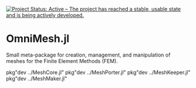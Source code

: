 [![Project Status: Active – The project has reached a stable, usable state and is being actively developed.](http://www.repostatus.org/badges/latest/active.svg)](http://www.repostatus.org/#active)


# OmniMesh.jl

Small meta-package for creation, management, and manipulation of meshes for the
Finite Element Methods (FEM).

pkg"dev ../MeshCore.jl"
pkg"dev ../MeshPorter.jl"
pkg"dev ../MeshKeeper.jl"
pkg"dev ../MeshMaker.jl"